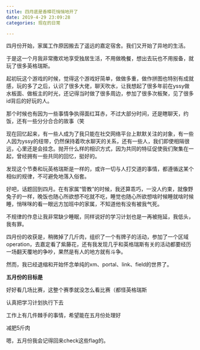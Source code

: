 ```yaml
---
title: 四月底是香樟花悄悄地开了
date: 2019-4-29 23:09:28
categories: 现在的日常

---
```


四月份开始，家属工作原因搬去了遥远的嘉定宿舍。我们又开始了异地的生活。

于是这一个月我非常撒欢地享受独居生活，不用做晚餐，想出去玩也不用报备，就玩了很多英格瑞斯。

起初玩这个游戏的时候，觉得这个游戏好简单，做做多重，做作拼图也特别有成就感，玩的多了之后，认识了很多大佬，聊天吹水，让我想起了很多年前在yssy做水板面、做板主的时光，还记得当时做了很多周边，参加了很多次板聚，见了很多id背后的好玩的人。

那个时候也有因为一些事情争执得面红耳赤，不过大部分时间，还是瞎聊天，约饭，还有一些分分合合的故事（笑

现在回忆起来，有一些人成为了我只能在社交网络平台上默默关注的对象，有一些人因为yssy的纽带，仍然保持着吹水聊天的关系，还有一些人，我们即使相隔很远，心里还是会挂念。抛开什么样的相识方式，因为共同的特征促使我们聚集在一起，曾经拥有一些共同的回忆，挺好的。

发现这个节奏和玩英格瑞斯是一样的，或许一切与人打交道的事情，都遵循这某个相似的规律，不可避免地落入俗套。

好吧，话题回到四月。在有家属“管教”的时候，我还算乖巧，一没人约束，就像野兔子的一样，晚饭也随心所欲想不吃就不吃，睡觉也随心所欲想啥时候睡就啥时候睡，悄咪咪的看一眼远方加班中的家属，不知道他有没有被我气死。

不规律的作息让我非常缺少睡眠，同样说好的学习计划也是一再被拖延，我低头，我有罪。

四月份的收获是，稍微掉了几斤肉，组织了一个有牌子的活动，参加了一个区域operation，去嘉定看了紫藤花，还有我发现几乎和英格瑞斯有关的活动都要经历一场翻天覆地的争吵，果然是有人的地方就有斗争。

然而，我已经退缩和开始怀念单纯的xm、portal、link、field的世界了。



**五月份的目标是**

好好看几场比赛，这整个赛季就没怎么看比赛（都怪英格瑞斯

认真把学习计划执行下去

工作上有几件棘手的事情，希望能在五月份处理好

减肥5斤肉

 嗯，五月份我会记得回来check这些flag的。